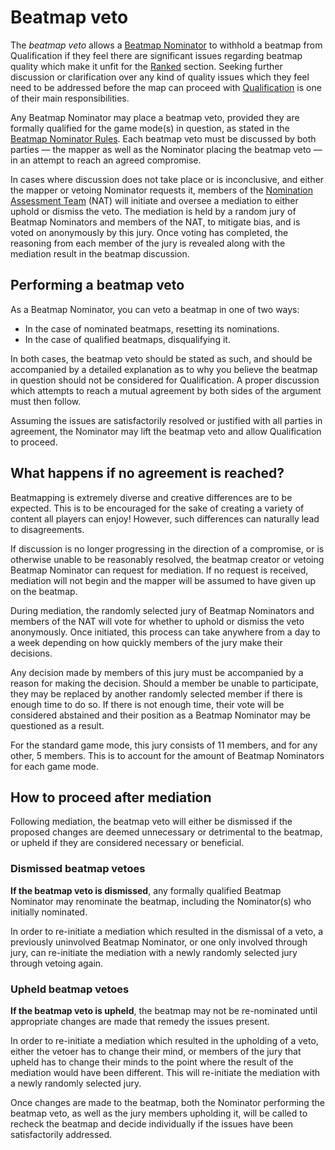 # Beatmap veto

The *beatmap veto* allows a [Beatmap Nominator](/wiki/People/The_Team/Beatmap_Nominators) to withhold a beatmap from Qualification if they feel there are significant issues regarding beatmap quality which make it unfit for the [Ranked](/wiki/Beatmap/Category#ranked) section. Seeking further discussion or clarification over any kind of quality issues which they feel need to be addressed before the map can proceed with [Qualification](/wiki/Beatmap_ranking_procedure#qualification) is one of their main responsibilities.

Any Beatmap Nominator may place a beatmap veto, provided they are formally qualified for the game mode(s) in question, as stated in the [Beatmap Nominator Rules](/wiki/People/The_Team/Beatmap_Nominators/Rules). Each beatmap veto must be discussed by both parties — the mapper as well as the Nominator placing the beatmap veto — in an attempt to reach an agreed compromise.

In cases where discussion does not take place or is inconclusive, and either the mapper or vetoing Nominator requests it, members of the [Nomination Assessment Team](/wiki/People/The_Team/Nomination_Assessment_Team) (NAT) will initiate and oversee a mediation to either uphold or dismiss the veto. The mediation is held by a random jury of Beatmap Nominators and members of the NAT, to mitigate bias, and is voted on anonymously by this jury. Once voting has completed, the reasoning from each member of the jury is revealed along with the mediation result in the beatmap discussion.

## Performing a beatmap veto

As a Beatmap Nominator, you can veto a beatmap in one of two ways:

- In the case of nominated beatmaps, resetting its nominations.
- In the case of qualified beatmaps, disqualifying it.

In both cases, the beatmap veto should be stated as such, and should be accompanied by a detailed explanation as to why you believe the beatmap in question should not be considered for Qualification. A proper discussion which attempts to reach a mutual agreement by both sides of the argument must then follow.

Assuming the issues are satisfactorily resolved or justified with all parties in agreement, the Nominator may lift the beatmap veto and allow Qualification to proceed.

## What happens if no agreement is reached?

Beatmapping is extremely diverse and creative differences are to be expected. This is to be encouraged for the sake of creating a variety of content all players can enjoy! However, such differences can naturally lead to disagreements.

If discussion is no longer progressing in the direction of a compromise, or is otherwise unable to be reasonably resolved, the beatmap creator or vetoing Beatmap Nominator can request for mediation. If no request is received, mediation will not begin and the mapper will be assumed to have given up on the beatmap.

During mediation, the randomly selected jury of Beatmap Nominators and members of the NAT will vote for whether to uphold or dismiss the veto anonymously. Once initiated, this process can take anywhere from a day to a week depending on how quickly members of the jury make their decisions.

Any decision made by members of this jury must be accompanied by a reason for making the decision. Should a member be unable to participate, they may be replaced by another randomly selected member if there is enough time to do so. If there is not enough time, their vote will be considered abstained and their position as a Beatmap Nominator may be questioned as a result.

For the standard game mode, this jury consists of 11 members, and for any other, 5 members. This is to account for the amount of Beatmap Nominators for each game mode.

## How to proceed after mediation

Following mediation, the beatmap veto will either be dismissed if the proposed changes are deemed unnecessary or detrimental to the beatmap, or upheld if they are considered necessary or beneficial.

### Dismissed beatmap vetoes

**If the beatmap veto is dismissed**, any formally qualified Beatmap Nominator may renominate the beatmap, including the Nominator(s) who initially nominated.

In order to re-initiate a mediation which resulted in the dismissal of a veto, a previously uninvolved Beatmap Nominator, or one only involved through jury, can re-initiate the mediation with a newly randomly selected jury through vetoing again.

### Upheld beatmap vetoes

**If the beatmap veto is upheld**, the beatmap may not be re-nominated until appropriate changes are made that remedy the issues present.

In order to re-initiate a mediation which resulted in the upholding of a veto, either the vetoer has to change their mind, or members of the jury that upheld has to change their minds to the point where the result of the mediation would have been different. This will re-initiate the mediation with a newly randomly selected jury.

Once changes are made to the beatmap, both the Nominator performing the beatmap veto, as well as the jury members upholding it, will be called to recheck the beatmap and decide individually if the issues have been satisfactorily addressed.
